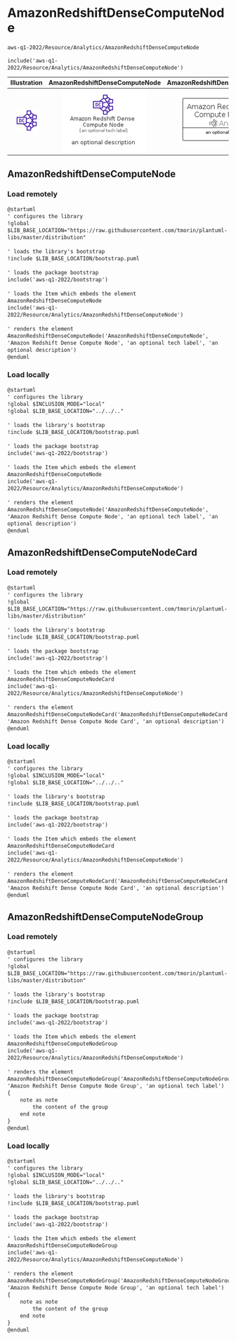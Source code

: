 # AmazonRedshiftDenseComputeNode


```text
aws-q1-2022/Resource/Analytics/AmazonRedshiftDenseComputeNode
```

```text
include('aws-q1-2022/Resource/Analytics/AmazonRedshiftDenseComputeNode')
```



| Illustration | AmazonRedshiftDenseComputeNode | AmazonRedshiftDenseComputeNodeCard | AmazonRedshiftDenseComputeNodeGroup |
| :---: | :---: | :---: | :---: |
| ![illustration for Illustration](../../../aws-q1-2022/Resource/Analytics/AmazonRedshiftDenseComputeNode.png) | ![illustration for AmazonRedshiftDenseComputeNode](../../../aws-q1-2022/Resource/Analytics/AmazonRedshiftDenseComputeNode.Local.png) | ![illustration for AmazonRedshiftDenseComputeNodeCard](../../../aws-q1-2022/Resource/Analytics/AmazonRedshiftDenseComputeNodeCard.Local.png) | ![illustration for AmazonRedshiftDenseComputeNodeGroup](../../../aws-q1-2022/Resource/Analytics/AmazonRedshiftDenseComputeNodeGroup.Local.png) |




## AmazonRedshiftDenseComputeNode

### Load remotely
```plantuml
@startuml
' configures the library
!global $LIB_BASE_LOCATION="https://raw.githubusercontent.com/tmorin/plantuml-libs/master/distribution"

' loads the library's bootstrap
!include $LIB_BASE_LOCATION/bootstrap.puml

' loads the package bootstrap
include('aws-q1-2022/bootstrap')

' loads the Item which embeds the element AmazonRedshiftDenseComputeNode
include('aws-q1-2022/Resource/Analytics/AmazonRedshiftDenseComputeNode')

' renders the element
AmazonRedshiftDenseComputeNode('AmazonRedshiftDenseComputeNode', 'Amazon Redshift Dense Compute Node', 'an optional tech label', 'an optional description')
@enduml
```

### Load locally
```plantuml
@startuml
' configures the library
!global $INCLUSION_MODE="local"
!global $LIB_BASE_LOCATION="../../.."

' loads the library's bootstrap
!include $LIB_BASE_LOCATION/bootstrap.puml

' loads the package bootstrap
include('aws-q1-2022/bootstrap')

' loads the Item which embeds the element AmazonRedshiftDenseComputeNode
include('aws-q1-2022/Resource/Analytics/AmazonRedshiftDenseComputeNode')

' renders the element
AmazonRedshiftDenseComputeNode('AmazonRedshiftDenseComputeNode', 'Amazon Redshift Dense Compute Node', 'an optional tech label', 'an optional description')
@enduml
```

## AmazonRedshiftDenseComputeNodeCard

### Load remotely
```plantuml
@startuml
' configures the library
!global $LIB_BASE_LOCATION="https://raw.githubusercontent.com/tmorin/plantuml-libs/master/distribution"

' loads the library's bootstrap
!include $LIB_BASE_LOCATION/bootstrap.puml

' loads the package bootstrap
include('aws-q1-2022/bootstrap')

' loads the Item which embeds the element AmazonRedshiftDenseComputeNodeCard
include('aws-q1-2022/Resource/Analytics/AmazonRedshiftDenseComputeNode')

' renders the element
AmazonRedshiftDenseComputeNodeCard('AmazonRedshiftDenseComputeNodeCard', 'Amazon Redshift Dense Compute Node Card', 'an optional description')
@enduml
```

### Load locally
```plantuml
@startuml
' configures the library
!global $INCLUSION_MODE="local"
!global $LIB_BASE_LOCATION="../../.."

' loads the library's bootstrap
!include $LIB_BASE_LOCATION/bootstrap.puml

' loads the package bootstrap
include('aws-q1-2022/bootstrap')

' loads the Item which embeds the element AmazonRedshiftDenseComputeNodeCard
include('aws-q1-2022/Resource/Analytics/AmazonRedshiftDenseComputeNode')

' renders the element
AmazonRedshiftDenseComputeNodeCard('AmazonRedshiftDenseComputeNodeCard', 'Amazon Redshift Dense Compute Node Card', 'an optional description')
@enduml
```

## AmazonRedshiftDenseComputeNodeGroup

### Load remotely
```plantuml
@startuml
' configures the library
!global $LIB_BASE_LOCATION="https://raw.githubusercontent.com/tmorin/plantuml-libs/master/distribution"

' loads the library's bootstrap
!include $LIB_BASE_LOCATION/bootstrap.puml

' loads the package bootstrap
include('aws-q1-2022/bootstrap')

' loads the Item which embeds the element AmazonRedshiftDenseComputeNodeGroup
include('aws-q1-2022/Resource/Analytics/AmazonRedshiftDenseComputeNode')

' renders the element
AmazonRedshiftDenseComputeNodeGroup('AmazonRedshiftDenseComputeNodeGroup', 'Amazon Redshift Dense Compute Node Group', 'an optional tech label') {
    note as note
        the content of the group
    end note
}
@enduml
```

### Load locally
```plantuml
@startuml
' configures the library
!global $INCLUSION_MODE="local"
!global $LIB_BASE_LOCATION="../../.."

' loads the library's bootstrap
!include $LIB_BASE_LOCATION/bootstrap.puml

' loads the package bootstrap
include('aws-q1-2022/bootstrap')

' loads the Item which embeds the element AmazonRedshiftDenseComputeNodeGroup
include('aws-q1-2022/Resource/Analytics/AmazonRedshiftDenseComputeNode')

' renders the element
AmazonRedshiftDenseComputeNodeGroup('AmazonRedshiftDenseComputeNodeGroup', 'Amazon Redshift Dense Compute Node Group', 'an optional tech label') {
    note as note
        the content of the group
    end note
}
@enduml
```

